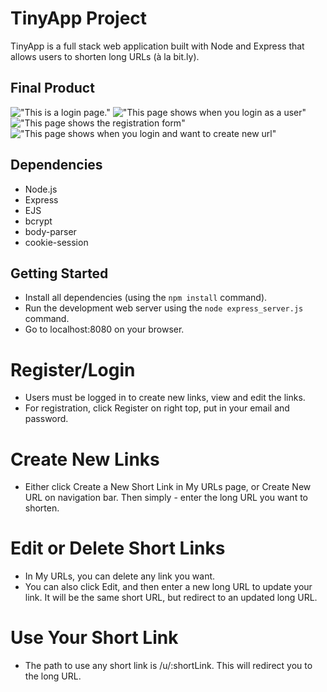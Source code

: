 # TinyApp Project

TinyApp is a full stack web application built with Node and Express that allows users to shorten long URLs (à la bit.ly).

## Final Product

!["This is a login page."](https://github.com/hajhana/tinyapp/blob/master/docs/login-page.png)
!["This page shows when you login as a user"](https://github.com/hajhana/tinyapp/blob/master/docs/loginas-page.png)
!["This page shows the registration form"](https://github.com/hajhana/tinyapp/blob/master/docs/register-page.png)
!["This page shows when you login and want to create new url"](https://github.com/hajhana/tinyapp/blob/master/docs/urls-new.png)
## Dependencies

- Node.js
- Express
- EJS
- bcrypt
- body-parser
- cookie-session

## Getting Started

- Install all dependencies (using the `npm install` command).
- Run the development web server using the `node express_server.js` command.
- Go to localhost:8080 on your browser.


# Register/Login
- Users must be logged in to create new links, view and edit the links.
- For registration, click Register on right top, put in your email and password.

# Create New Links
- Either click Create a New Short Link in My URLs page, or Create New URL on navigation bar. Then simply - enter the long URL you want to shorten.

# Edit or Delete Short Links
- In My URLs, you can delete any link you want.
- You can also click Edit, and then enter a new long URL to update your link. It will be the same short URL, but redirect to an updated long URL.

# Use Your Short Link
- The path to use any short link is /u/:shortLink. This will redirect you to the long URL.
